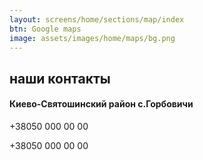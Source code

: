 ```yaml
---
layout: screens/home/sections/map/index
btn: Google maps
image: assets/images/home/maps/bg.png
---
```


## наши **контакты**

#### Киево-Святошинский район с.Горбовичи

+38050 000 00 00

+38050 000 00 00
